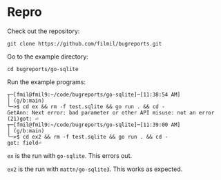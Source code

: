 # Repro

Check out the repository:

```
git clone https://github.com/filmil/bugreports.git
```

Go to the example directory:

```
cd bugreports/go-sqlite
```

Run the example programs:

```
┬─[fmil@fmil9:~/code/bugreports/go-sqlite]─[11:38:54 AM]
│ (g/b:main)
╰─>$ cd ex && rm -f test.sqlite && go run . && cd -
GetAnn: Next error: bad parameter or other API misuse: not an error (21)got: ⏎
┬─[fmil@fmil9:~/code/bugreports/go-sqlite]─[11:39:00 AM]
│ (g/b:main)
╰─>$ cd ex2 && rm -f test.sqlite && go run . && cd -
got: field⏎
```

`ex` is the run with `go-sqlite`. This errors out.

`ex2` is the run with `mattn/go-sqlite3`. This works as expected.

